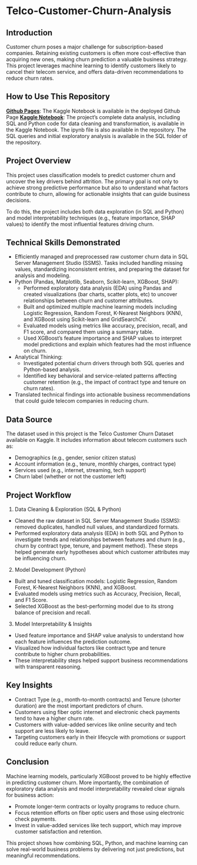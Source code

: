 # Telco-Customer-Churn-Analysis
## Introduction
Customer churn poses a major challenge for subscription-based companies. Retaining existing customers is often more cost-effective than acquiring new ones, making churn prediction a valuable business strategy. This project leverages machine learning to identify customers likely to cancel their telecom service, and offers data-driven recommendations to reduce churn rates.

## How to Use This Repository
[**Github Pages**](https://ajaanek.github.io/Telco-Customer-Churn-Analysis/): The Kaggle Notebook is available in the deployed Github Page
[**Kaggle Notebook**](https://www.kaggle.com/code/ajaanekanagasabai/telco-customer-churn-analysis): The project’s complete data analysis, including SQL and Python code for data cleaning and transformation, is available in the Kaggle Notebook. The ipynb file is also available in the repository.
The SQL queries and initial exploratory analysis is available in the SQL folder of the repository.

## Project Overview
This project uses classification models to predict customer churn and uncover the key drivers behind attrition. The primary goal is not only to achieve strong predictive performance but also to understand what factors contribute to churn, allowing for actionable insights that can guide business decisions.

To do this, the project includes both data exploration (in SQL and Python) and model interpretability techniques (e.g., feature importance, SHAP values) to identify the most influential features driving churn.

## Technical Skills Demonstrated
- Efficiently managed and preprocessed raw customer churn data in SQL Server Management Studio (SSMS). Tasks included handling missing values, standardizing inconsistent entries, and preparing the dataset for analysis and modeling.
- Python (Pandas, Matplotlib, Seaborn, Scikit-learn, XGBoost, SHAP):
  - Performed exploratory data analysis (EDA) using Pandas and created visualizations (bar charts, scatter plots, etc) to uncover relationships between churn and customer attributes.
  - Built and optimized multiple machine learning models including Logistic Regression, Random Forest, K-Nearest Neighbors (KNN), and XGBoost using Scikit-learn and GridSearchCV.
  - Evaluated models using metrics like accuracy, precision, recall, and F1 score, and compared them using a summary table.
  - Used XGBoost’s feature importance and SHAP values to interpret model predictions and explain which features had the most influence on churn.
- Analytical Thinking:
  - Investigated potential churn drivers through both SQL queries and Python-based analysis.
  - Identified key behavioral and service-related patterns affecting customer retention (e.g., the impact of contract type and tenure on churn rates).
- Translated technical findings into actionable business recommendations that could guide telecom companies in reducing churn.

## Data Source
The dataset used in this project is the Telco Customer Churn Dataset available on Kaggle. It includes information about telecom customers such as:
- Demographics (e.g., gender, senior citizen status)
- Account information (e.g., tenure, monthly charges, contract type)
- Services used (e.g., internet, streaming, tech support)
- Churn label (whether or not the customer left)

## Project Workflow
1. Data Cleaning & Exploration (SQL & Python)
  - Cleaned the raw dataset in SQL Server Management Studio (SSMS): removed duplicates, handled null values, and standardized formats.
  - Performed exploratory data analysis (EDA) in both SQL and Python to investigate trends and relationships between features and churn (e.g., churn by contract type, tenure, and payment method). These steps helped generate early hypotheses about which customer attributes may be influencing churn.
2. Model Development (Python)
  - Built and tuned classification models: Logistic Regression, Random Forest, K-Nearest Neighbors (KNN), and XGBoost.
  - Evaluated models using metrics such as Accuracy, Precision, Recall, and F1 Score.
  - Selected XGBoost as the best-performing model due to its strong balance of precision and recall.
3. Model Interpretability & Insights
  - Used feature importance and SHAP value analysis to understand how each feature influences the prediction outcome.
  - Visualized how individual factors like contract type and tenure contribute to higher churn probabilities.
  - These interpretability steps helped support business recommendations with transparent reasoning.

## Key Insights
- Contract Type (e.g., month-to-month contracts) and Tenure (shorter duration) are the most important predictors of churn.
- Customers using fiber optic internet and electronic check payments tend to have a higher churn rate.
- Customers with value-added services like online security and tech support are less likely to leave.
- Targeting customers early in their lifecycle with promotions or support could reduce early churn.

## Conclusion
Machine learning models, particularly XGBoost proved to be highly effective in predicting customer churn. More importantly, the combination of exploratory data analysis and model interpretability revealed clear signals for business action:
- Promote longer-term contracts or loyalty programs to reduce churn.
- Focus retention efforts on fiber optic users and those using electronic check payments.
- Invest in value-added services like tech support, which may improve customer satisfaction and retention.

This project shows how combining SQL, Python, and machine learning can solve real-world business problems by delivering not just predictions, but meaningful recommendations.
